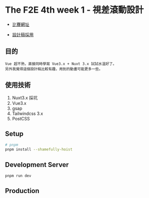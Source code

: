 # The F2E 4th week 1 - 視差滾動設計

- [比賽網址](https://2022.thef2e.com/)

- [設計稿採用](https://www.figma.com/file/WI0JIDVCdIwHDFjAJQFaxK/EGs-F2E---Week1-%E6%B4%BB%E5%8B%95%E7%B6%B2%E7%AB%99%E8%A8%AD%E8%A8%88?node-id=3035%3A14978&t=t2TrBPxAEG2wjCdt-0)

## 目的
```
Vue 超不熟，直接同時學寫 Vue3.x + Nuxt 3.x 試試水溫好了。
另外我覺得這個設計稿比較有趣，用到的動畫可能更多一些。
```

## 使用技術
1. Nuxt3.x 採坑
2. Vue3.x
3. gsap
4. Tailwindcss 3.x
5. PostCSS

## Setup
```bash
# pnpm
pnpm install --shamefully-hoist
```

## Development Server
```bash
pnpm run dev
```

## Production
